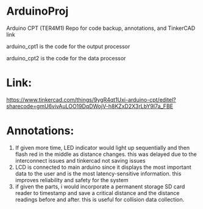 # ArduinoProj
Arduino CPT (TER4M1)
Repo for code backup, annotations, and TinkerCAD link


arduino_cpt1 is the code for the output processor

arduino_cpt2 is the code for the data processor

# Link:
https://www.tinkercad.com/things/9ygR4qt1Uxi-arduino-cpt/editel?sharecode=gmU6vivAuLOO19DqDWojV-h8KZxD2X3rLbY9I7a_FBE

# Annotations:

1. If given more time, LED indicator would light up sequentially and then flash red in the middle as distance changes. this was delayed due to the interconnect issues and tinkercad not saving issues
2. LCD is connected to main arduino since it displays the most important data to the user and is the most latency-sensitive information. this improves reliability and safety for the system
3. if given the parts, i would incorporate a permanent storage SD card reader to timestamp and save a critical distance and the distance readings before and after. this is useful for collision data collection.
